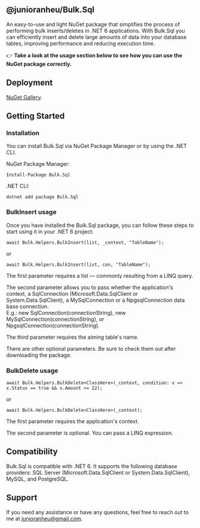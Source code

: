 ## @junioranheu/Bulk.Sql

An easy-to-use and light NuGet package that simplifies the process of performing bulk inserts/deletes in .NET 6 applications. With Bulk.Sql you can efficiently insert and delete large amounts of data into your database tables, improving performance and reducing execution time.

👉 <b>Take a look at the usage section below to see how you can use the NuGet package correctly.</b>

## Deployment

[NuGet Gallery](https://www.nuget.org/packages/Bulk.Sql/).

## Getting Started
### Installation

You can install Bulk.Sql via NuGet Package Manager or by using the .NET CLI.

NuGet Package Manager:

```
Install-Package Bulk.Sql
```

.NET CLI:

```
dotnet add package Bulk.Sql
```

### BulkInsert usage

Once you have installed the Bulk.Sql package, you can follow these steps to start using it in your .NET 6 project:

```
await Bulk.Helpers.BulkInsert(list, _context, "TableName");
```

or

```
await Bulk.Helpers.BulkInsert(list, con, "TableName");
```

The first parameter requires a list — commonly resulting from a LINQ query.

The second parameter allows you to pass whether the application's context, a SqlConnection (Microsoft.Data.SqlClient or System.Data.SqlClient), a MySqlConnection or a NpgsqlConnection data base connection.<br/>
E.g.: new SqlConnection(connectionString), new MySqlConnection(connectionString), or NpgsqlConnection(connectionString).

The third parameter requires the aiming table's name.

There are other optional parameters. Be sure to check them out after downloading the package.

### BulkDelete usage

```
await Bulk.Helpers.BulkDelete<ClassHere>(_context, condition: x => x.Status == true && x.Amount >= 22);
```

or

```
await Bulk.Helpers.BulkDelete<ClassHere>(_context);
```

The first parameter requires the application's context.

The second parameter is optional. You can pass a LINQ expression.

## Compatibility

Bulk.Sql is compatible with .NET 6. It supports the following database providers: SQL Server (Microsoft.Data.SqlClient or System.Data.SqlClient), MySQL, and PostgreSQL.

## Support

If you need any assistance or have any questions, feel free to reach out to me at junioranheu@gmail.com.

